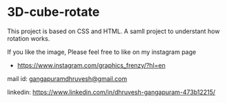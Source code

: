 # 3D-cube-rotate
This project is based on CSS and HTML. A samll project to understant how rotation works. 

If you like the image, Please feel free to like on my instagram page
* https://www.instagram.com/graphics_frenzy/?hl=en

mail id:  gangapuramdhruvesh@gmail.com

linkedin: https://www.linkedin.com/in/dhruvesh-gangapuram-473b12215/
